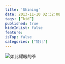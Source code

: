 ```yaml
---
title: 'Shining'
date: 2013-11-10 02:32:00
tags: [“kid”]
published: true
hideInList: false
feature: 
isTop: false
categories: ["娃儿"]
---
```



![如此耀眼的爷](https://toshaojin.files.wordpress.com/2013/11/tumblr_mw1hwfhkte1r311ono1_640.jpg)